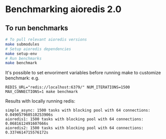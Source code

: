 # Benchmarking aioredis 2.0

## To run benchmarks

```bash
# To pull relevant aioredis versions
make submodules
# Setup aioredis dependencies
make setup-env
# Run benchmarks
make benchmark
```

It's possible to set envoriment variables before running make to customize benchmark:
e.g.
```
REDIS_URL="redis://localhost:6379/" NUM_ITERATIONS=1500 MAX_CONNECTIONS=1 make benchmark
```

Results with locally running redis:

```
simple_async: 1500 tasks with blocking pool with 64 connections: 0.049057960510253906s
aioredis1: 1500 tasks with blocking pool with 64 connections: 0.0681612491607666s
aioredis2: 1500 tasks with blocking pool with 64 connections: 0.3374614715576172s
```
